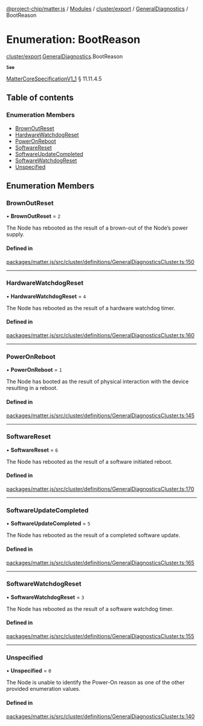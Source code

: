 [@project-chip/matter.js](../README.md) / [Modules](../modules.md) / [cluster/export](../modules/cluster_export.md) / [GeneralDiagnostics](../modules/cluster_export.GeneralDiagnostics.md) / BootReason

# Enumeration: BootReason

[cluster/export](../modules/cluster_export.md).[GeneralDiagnostics](../modules/cluster_export.GeneralDiagnostics.md).BootReason

**`See`**

[MatterCoreSpecificationV1_1](../interfaces/spec_export.MatterCoreSpecificationV1_1.md) § 11.11.4.5

## Table of contents

### Enumeration Members

- [BrownOutReset](cluster_export.GeneralDiagnostics.BootReason.md#brownoutreset)
- [HardwareWatchdogReset](cluster_export.GeneralDiagnostics.BootReason.md#hardwarewatchdogreset)
- [PowerOnReboot](cluster_export.GeneralDiagnostics.BootReason.md#poweronreboot)
- [SoftwareReset](cluster_export.GeneralDiagnostics.BootReason.md#softwarereset)
- [SoftwareUpdateCompleted](cluster_export.GeneralDiagnostics.BootReason.md#softwareupdatecompleted)
- [SoftwareWatchdogReset](cluster_export.GeneralDiagnostics.BootReason.md#softwarewatchdogreset)
- [Unspecified](cluster_export.GeneralDiagnostics.BootReason.md#unspecified)

## Enumeration Members

### BrownOutReset

• **BrownOutReset** = ``2``

The Node has rebooted as the result of a brown-out of the Node’s power supply.

#### Defined in

[packages/matter.js/src/cluster/definitions/GeneralDiagnosticsCluster.ts:150](https://github.com/project-chip/matter.js/blob/c15b1068/packages/matter.js/src/cluster/definitions/GeneralDiagnosticsCluster.ts#L150)

___

### HardwareWatchdogReset

• **HardwareWatchdogReset** = ``4``

The Node has rebooted as the result of a hardware watchdog timer.

#### Defined in

[packages/matter.js/src/cluster/definitions/GeneralDiagnosticsCluster.ts:160](https://github.com/project-chip/matter.js/blob/c15b1068/packages/matter.js/src/cluster/definitions/GeneralDiagnosticsCluster.ts#L160)

___

### PowerOnReboot

• **PowerOnReboot** = ``1``

The Node has booted as the result of physical interaction with the device resulting in a reboot.

#### Defined in

[packages/matter.js/src/cluster/definitions/GeneralDiagnosticsCluster.ts:145](https://github.com/project-chip/matter.js/blob/c15b1068/packages/matter.js/src/cluster/definitions/GeneralDiagnosticsCluster.ts#L145)

___

### SoftwareReset

• **SoftwareReset** = ``6``

The Node has rebooted as the result of a software initiated reboot.

#### Defined in

[packages/matter.js/src/cluster/definitions/GeneralDiagnosticsCluster.ts:170](https://github.com/project-chip/matter.js/blob/c15b1068/packages/matter.js/src/cluster/definitions/GeneralDiagnosticsCluster.ts#L170)

___

### SoftwareUpdateCompleted

• **SoftwareUpdateCompleted** = ``5``

The Node has rebooted as the result of a completed software update.

#### Defined in

[packages/matter.js/src/cluster/definitions/GeneralDiagnosticsCluster.ts:165](https://github.com/project-chip/matter.js/blob/c15b1068/packages/matter.js/src/cluster/definitions/GeneralDiagnosticsCluster.ts#L165)

___

### SoftwareWatchdogReset

• **SoftwareWatchdogReset** = ``3``

The Node has rebooted as the result of a software watchdog timer.

#### Defined in

[packages/matter.js/src/cluster/definitions/GeneralDiagnosticsCluster.ts:155](https://github.com/project-chip/matter.js/blob/c15b1068/packages/matter.js/src/cluster/definitions/GeneralDiagnosticsCluster.ts#L155)

___

### Unspecified

• **Unspecified** = ``0``

The Node is unable to identify the Power-On reason as one of the other provided enumeration values.

#### Defined in

[packages/matter.js/src/cluster/definitions/GeneralDiagnosticsCluster.ts:140](https://github.com/project-chip/matter.js/blob/c15b1068/packages/matter.js/src/cluster/definitions/GeneralDiagnosticsCluster.ts#L140)

